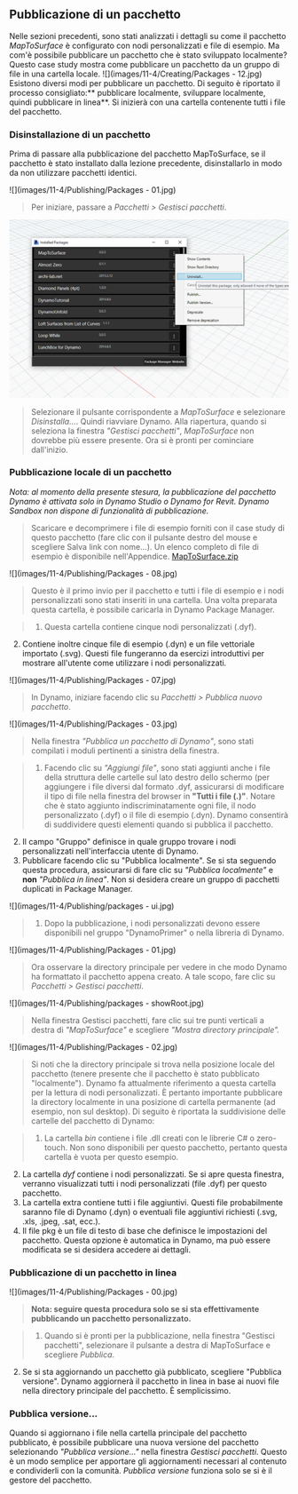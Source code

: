 

## Pubblicazione di un pacchetto

Nelle sezioni precedenti, sono stati analizzati i dettagli su come il pacchetto *MapToSurface* è configurato con nodi personalizzati e file di esempio. Ma com'è possibile pubblicare un pacchetto che è stato sviluppato localmente? Questo case study mostra come pubblicare un pacchetto da un gruppo di file in una cartella locale. ![](images/11-4/Creating/Packages - 12.jpg) Esistono diversi modi per pubblicare un pacchetto. Di seguito è riportato il processo consigliato:** pubblicare localmente, sviluppare localmente, quindi pubblicare in linea**. Si inizierà con una cartella contenente tutti i file del pacchetto.

### Disinstallazione di un pacchetto

Prima di passare alla pubblicazione del pacchetto MapToSurface, se il pacchetto è stato installato dalla lezione precedente, disinstallarlo in modo da non utilizzare pacchetti identici.

![](images/11-4/Publishing/Packages - 01.jpg)

> Per iniziare, passare a *Pacchetti > Gestisci pacchetti*.

![](images/11-4/Publishing/uninstall.jpg)

> Selezionare il pulsante corrispondente a *MapToSurface* e selezionare *Disinstalla...*. Quindi riavviare Dynamo. Alla riapertura, quando si seleziona la finestra *"Gestisci pacchetti"*, *MapToSurface* non dovrebbe più essere presente. Ora si è pronti per cominciare dall'inizio.

### Pubblicazione locale di un pacchetto

*Nota: al momento della presente stesura, la pubblicazione del pacchetto Dynamo è attivata solo in Dynamo Studio o Dynamo for Revit. Dynamo Sandbox non dispone di funzionalità di pubblicazione.*

> Scaricare e decomprimere i file di esempio forniti con il case study di questo pacchetto (fare clic con il pulsante destro del mouse e scegliere Salva link con nome...). Un elenco completo di file di esempio è disponibile nell'Appendice. [MapToSurface.zip](datasets/11-4/MapToSurface.zip)

![](images/11-4/Publishing/Packages - 08.jpg)

> Questo è il primo invio per il pacchetto e tutti i file di esempio e i nodi personalizzati sono stati inseriti in una cartella. Una volta preparata questa cartella, è possibile caricarla in Dynamo Package Manager.

> 1. Questa cartella contiene cinque nodi personalizzati (.dyf).
2. Contiene inoltre cinque file di esempio (.dyn) e un file vettoriale importato (.svg). Questi file fungeranno da esercizi introduttivi per mostrare all'utente come utilizzare i nodi personalizzati.

![](images/11-4/Publishing/Packages - 07.jpg)

> In Dynamo, iniziare facendo clic su *Pacchetti > Pubblica nuovo pacchetto*.

![](images/11-4/Publishing/Packages - 03.jpg)

> Nella finestra *"Pubblica un pacchetto di Dynamo"*, sono stati compilati i moduli pertinenti a sinistra della finestra.

> 1. Facendo clic su *"Aggiungi file"*, sono stati aggiunti anche i file della struttura delle cartelle sul lato destro dello schermo (per aggiungere i file diversi dal formato .dyf, assicurarsi di modificare il tipo di file nella finestra del browser in **"Tutti i file (*.*)"**. Notare che è stato aggiunto indiscriminatamente ogni file, il nodo personalizzato (.dyf) o il file di esempio (.dyn). Dynamo consentirà di suddividere questi elementi quando si pubblica il pacchetto.
2. Il campo "Gruppo" definisce in quale gruppo trovare i nodi personalizzati nell'interfaccia utente di Dynamo.
3. Pubblicare facendo clic su "Pubblica localmente". Se si sta seguendo questa procedura, assicurarsi di fare clic su *"Pubblica localmente"* e **non** *"Pubblica in linea"*. Non si desidera creare un gruppo di pacchetti duplicati in Package Manager.

![](images/11-4/Publishing/packages - ui.jpg)

> 1. Dopo la pubblicazione, i nodi personalizzati devono essere disponibili nel gruppo "DynamoPrimer" o nella libreria di Dynamo.

![](images/11-4/Publishing/Packages - 01.jpg)

> Ora osservare la directory principale per vedere in che modo Dynamo ha formattato il pacchetto appena creato. A tale scopo, fare clic su *Pacchetti > Gestisci pacchetti*.

![](images/11-4/Publishing/packages - showRoot.jpg)

> Nella finestra Gestisci pacchetti, fare clic sui tre punti verticali a destra di *"MapToSurface"* e scegliere *"Mostra directory principale".*

![](images/11-4/Publishing/Packages - 02.jpg)

> Si noti che la directory principale si trova nella posizione locale del pacchetto (tenere presente che il pacchetto è stato pubblicato "localmente"). Dynamo fa attualmente riferimento a questa cartella per la lettura di nodi personalizzati. È pertanto importante pubblicare la directory localmente in una posizione di cartella permanente (ad esempio, non sul desktop). Di seguito è riportata la suddivisione delle cartelle del pacchetto di Dynamo:

> 1. La cartella *bin* contiene i file .dll creati con le librerie C# o zero-touch. Non sono disponibili per questo pacchetto, pertanto questa cartella è vuota per questo esempio.
2. La cartella *dyf* contiene i nodi personalizzati. Se si apre questa finestra, verranno visualizzati tutti i nodi personalizzati (file .dyf) per questo pacchetto.
3. La cartella extra contiene tutti i file aggiuntivi. Questi file probabilmente saranno file di Dynamo (.dyn) o eventuali file aggiuntivi richiesti (.svg, .xls, .jpeg, .sat, ecc.).
4. Il file pkg è un file di testo di base che definisce le impostazioni del pacchetto. Questa opzione è automatica in Dynamo, ma può essere modificata se si desidera accedere ai dettagli.

### Pubblicazione di un pacchetto in linea

![](images/11-4/Publishing/Packages - 00.jpg)

> **Nota: seguire questa procedura solo se si sta effettivamente pubblicando un pacchetto personalizzato.**

> 1. Quando si è pronti per la pubblicazione, nella finestra "Gestisci pacchetti", selezionare il pulsante a destra di MapToSurface e scegliere *Pubblica*.
2. Se si sta aggiornando un pacchetto già pubblicato, scegliere "Pubblica versione". Dynamo aggiornerà il pacchetto in linea in base ai nuovi file nella directory principale del pacchetto. È semplicissimo.

### Pubblica versione...

Quando si aggiornano i file nella cartella principale del pacchetto pubblicato, è possibile pubblicare una nuova versione del pacchetto selezionando *"Pubblica versione..."* nella finestra *Gestisci pacchetti*. Questo è un modo semplice per apportare gli aggiornamenti necessari al contenuto e condividerli con la comunità. *Pubblica versione* funziona solo se si è il gestore del pacchetto.

